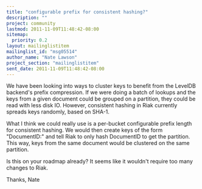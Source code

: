 ```yaml
---
title: "configurable prefix for consistent hashing?"
description: ""
project: community
lastmod: 2011-11-09T11:48:42-08:00
sitemap:
  priority: 0.2
layout: mailinglistitem
mailinglist_id: "msg05514"
author_name: "Nate Lawson"
project_section: "mailinglistitem"
sent_date: 2011-11-09T11:48:42-08:00
---
```



We have been looking into ways to cluster keys to benefit from the LevelDB 
backend's prefix compression. If we were doing a batch of lookups and the keys 
from a given document could be grouped on a partition, they could be read with 
less disk IO. However, consistent hashing in Riak currently spreads keys 
randomly, based on SHA-1.

What I think we could really use is a per-bucket configurable prefix length for 
consistent hashing. We would then create keys of the form "DocumentID:" 
and tell Riak to only hash DocumentID to get the partition. This way, keys from 
the same document would be clustered on the same partition.

Is this on your roadmap already? It seems like it wouldn't require too many 
changes to Riak.

Thanks,
Nate
